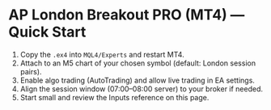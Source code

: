 # AP London Breakout PRO (MT4) — Quick Start

1) Copy the `.ex4` into `MQL4/Experts` and restart MT4.
2) Attach to an M5 chart of your chosen symbol (default: London session pairs).
3) Enable algo trading (AutoTrading) and allow live trading in EA settings.
4) Align the session window (07:00–08:00 server) to your broker if needed.
5) Start small and review the Inputs reference on this page.
